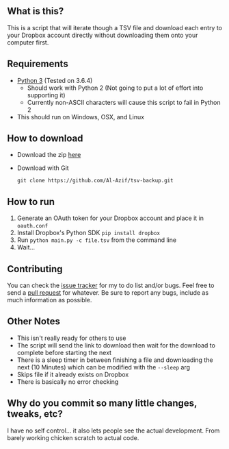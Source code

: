 ## What is this?
This is a script that will iterate though a TSV file and download each entry to your Dropbox account directly without downloading them onto your computer first.

## Requirements
- [Python 3](https://www.python.org/downloads/) (Tested on 3.6.4)
    - Should work with Python 2 (Not going to put a lot of effort into supporting it)
    - Currently non-ASCII characters will cause this script to fail in Python 2
- This should run on Windows, OSX, and Linux

## How to download
- Download the zip [here](https://github.com/Al-Azif/tsv-backup/archive/master.zip)
- Download with Git

    `git clone https://github.com/Al-Azif/tsv-backup.git`

## How to run
1. Generate an OAuth token for your Dropbox account and place it in `oauth.conf`
2. Install Dropbox's Python SDK `pip install dropbox`
3. Run `python main.py -c file.tsv` from the command line
4. Wait...

## Contributing
You can check the [issue tracker](https://github.com/Al-Azif/tsv-backup/issues) for my to do list and/or bugs. Feel free to send a [pull request](https://github.com/Al-Azif/ps4-exploit-host/pulls) for whatever.
Be sure to report any bugs, include as much information as possible.

## Other Notes
- This isn't really ready for others to use
- The script will send the link to download then wait for the download to complete before starting the next
- There is a sleep timer in between finishing a file and downloading the next (10 Minutes) which can be modified with the `--sleep` arg
- Skips file if it already exists on Dropbox
- There is basically no error checking

## Why do you commit so many little changes, tweaks, etc?
I have no self control... it also lets people see the actual development. From barely working chicken scratch to actual code.
